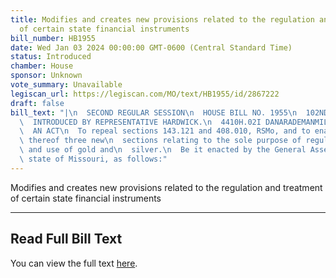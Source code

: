 ```yaml
---
title: Modifies and creates new provisions related to the regulation and treatment
  of certain state financial instruments
bill_number: HB1955
date: Wed Jan 03 2024 00:00:00 GMT-0600 (Central Standard Time)
status: Introduced
chamber: House
sponsor: Unknown
vote_summary: Unavailable
legiscan_url: https://legiscan.com/MO/text/HB1955/id/2867222
draft: false
bill_text: "|\n  SECOND REGULAR SESSION\n  HOUSE BILL NO. 1955\n  102ND GENERAL ASSEMBLY\n\
  \  INTRODUCED BY REPRESENTATIVE HARDWICK.\n  4410H.02I DANARADEMANMILLER,ChiefClerk\n\
  \  AN ACT\n  To repeal sections 143.121 and 408.010, RSMo, and to enact in lieu\
  \ thereof three new\n  sections relating to the sole purpose of regulating the treatment\
  \ and use of gold and\n  silver.\n  Be it enacted by the General Assembly of the\
  \ state of Missouri, as follows:"
---
```

Modifies and creates new provisions related to the regulation and treatment of certain state financial instruments

---

## Read Full Bill Text

You can view the full text [here](https://legiscan.com/MO/text/HB1955/id/2867222).
